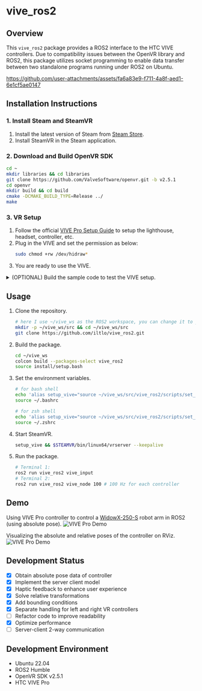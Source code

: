 # vive_ros2

## Overview

This `vive_ros2` package provides a ROS2 interface to the HTC VIVE controllers. Due to compatibility issues between the OpenVR library and ROS2, this package utilizes socket programming to enable data transfer between two standalone programs running under ROS2 on Ubuntu.

https://github.com/user-attachments/assets/fa6a83e9-f711-4a8f-aed1-6e1cf5ae0147

## Installation Instructions

### 1. Install Steam and SteamVR
1. Install the latest version of Steam from [Steam Store](https://store.steampowered.com/).
2. Install SteamVR in the Steam application.

### 2. Download and Build OpenVR SDK
```bash
cd ~
mkdir libraries && cd libraries
git clone https://github.com/ValveSoftware/openvr.git -b v2.5.1
cd openvr
mkdir build && cd build
cmake -DCMAKE_BUILD_TYPE=Release ../
make
```

### 3. VR Setup
1. Follow the official [VIVE Pro Setup Guide](https://www.vive.com/hk/setup/vive-pro-hmd/) to setup the lighthouse, headset, controller, etc.
2. Plug in the VIVE and set the permission as below:
    ```bash
    sudo chmod +rw /dev/hidraw*
    ```
3. You are ready to use the VIVE.
<details>
<summary>(OPTIONAL) Build the sample code to test the VIVE setup.</summary>

```bash
cd ~/libraries/openvr/samples
mkdir build && cd build
cmake .. -G "Unix Makefiles" -DCMAKE_PREFIX_PATH=/opt/Qt/5.6/gcc_64/lib/cmake -DCMAKE_BUILD_TYPE=Release
```
Run the demo code as follows:
```bash
# copy the texture files to the bin folder
cd ~
cp libraries/openvr/samples/bin/cube_texture.png libraries/openvr/samples/bin/hellovr_* build
```
```bash
# Run demo code
~/.steam/steam/ubuntu12_32/steam-runtime/run.sh ~/vive_ws/libraries/openvr/samples/bin/linux64/hellovr_opengl
```   
</details>

## Usage
1. Clone the repository.
    ```bash
    # here I use ~/vive_ws as the ROS2 workspace, you can change it to your own workspace
    mkdir -p ~/vive_ws/src && cd ~/vive_ws/src
    git clone https://github.com/iltlo/vive_ros2.git
    ```
2. Build the package.
    ```bash
    cd ~/vive_ws
    colcon build --packages-select vive_ros2
    source install/setup.bash
    ```
3.  Set the environment variables.
    ```bash
    # for bash shell
    echo 'alias setup_vive="source ~/vive_ws/src/vive_ros2/scripts/set_vr_env.sh && source ~/vive_ws/install/setup.bash"' >> ~/.bashrc
    source ~/.bashrc
    ```
    ```bash
    # for zsh shell
    echo 'alias setup_vive="source ~/vive_ws/src/vive_ros2/scripts/set_vr_env.sh && source ~/vive_ws/install/setup.zsh"' >> ~/.zshrc
    source ~/.zshrc
    ```
4. Start SteamVR.
    ```bash
    setup_vive && $STEAMVR/bin/linux64/vrserver --keepalive
    ```
5. Run the package.
    ```bash
    # Terminal 1:
    ros2 run vive_ros2 vive_input
    # Terminal 2:
    ros2 run vive_ros2 vive_node 100 # 100 Hz for each controller
    ```

## Demo
Using VIVE Pro controller to control a [WidowX-250-S](https://docs.trossenrobotics.com/interbotix_xsarms_docs/specifications/wx250s.html) robot arm in ROS2 (using absolute pose).
![VIVE Pro Demo](docs/videos/vive_pose-abs-control.gif)

Visualizing the absolute and relative poses of the controller on RViz.
![VIVE Pro Demo](docs/videos/vive_pose-relative.gif)

## Development Status
- [x]  Obtain absolute pose data of controller
- [x]  Implement the server client model
- [x]  Haptic feedback to enhance user experience
- [x]  Solve relative transformations
- [x]  Add bounding conditions 
- [x]  Separate handling for left and right VR controllers
- [ ]  Refactor code to improve readability
- [x]  Optimize performance
- [ ]  Server-client 2-way communication

## Development Environment
- Ubuntu 22.04
- ROS2 Humble
- OpenVR SDK v2.5.1
- HTC VIVE Pro
